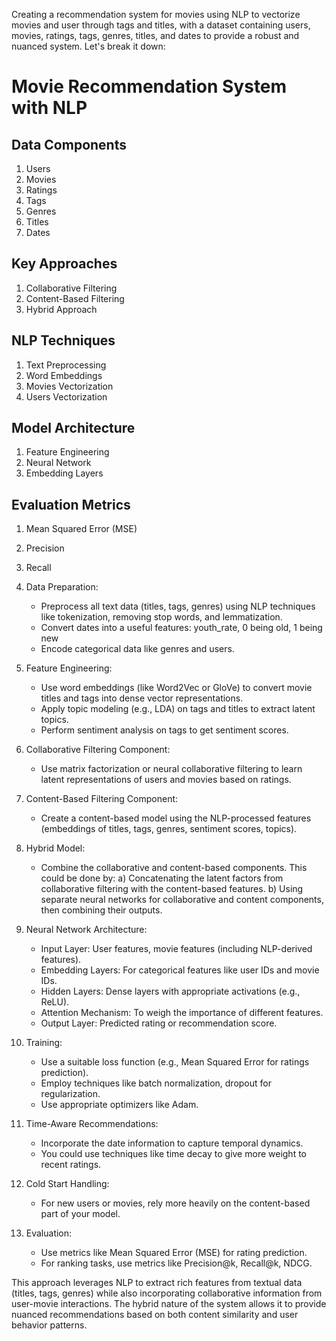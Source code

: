 Creating a recommendation system for movies using NLP to vectorize movies and user through tags and titles, with a dataset containing users, movies, ratings, tags, genres, titles, and dates to provide a robust and nuanced system. Let's break it down:

# Movie Recommendation System with NLP

## Data Components
1. Users
2. Movies
3. Ratings
4. Tags
5. Genres
6. Titles
7. Dates

## Key Approaches
1. Collaborative Filtering
2. Content-Based Filtering
3. Hybrid Approach

## NLP Techniques
1. Text Preprocessing
2. Word Embeddings
3. Movies Vectorization
4. Users Vectorization

## Model Architecture
1. Feature Engineering
2. Neural Network
3. Embedding Layers

## Evaluation Metrics
1. Mean Squared Error (MSE)
2. Precision
3. Recall


1. Data Preparation:
   - Preprocess all text data (titles, tags, genres) using NLP techniques like tokenization, removing stop words, and lemmatization.
   - Convert dates into a useful features: youth_rate, 0 being old, 1 being new
   - Encode categorical data like genres and users.

2. Feature Engineering:
   - Use word embeddings (like Word2Vec or GloVe) to convert movie titles and tags into dense vector representations.
   - Apply topic modeling (e.g., LDA) on tags and titles to extract latent topics.
   - Perform sentiment analysis on tags to get sentiment scores.

3. Collaborative Filtering Component:
   - Use matrix factorization or neural collaborative filtering to learn latent representations of users and movies based on ratings.

4. Content-Based Filtering Component:
   - Create a content-based model using the NLP-processed features (embeddings of titles, tags, genres, sentiment scores, topics).

5. Hybrid Model:
   - Combine the collaborative and content-based components. This could be done by:
     a) Concatenating the latent factors from collaborative filtering with the content-based features.
     b) Using separate neural networks for collaborative and content components, then combining their outputs.

6. Neural Network Architecture:
   - Input Layer: User features, movie features (including NLP-derived features).
   - Embedding Layers: For categorical features like user IDs and movie IDs.
   - Hidden Layers: Dense layers with appropriate activations (e.g., ReLU).
   - Attention Mechanism: To weigh the importance of different features.
   - Output Layer: Predicted rating or recommendation score.

7. Training:
   - Use a suitable loss function (e.g., Mean Squared Error for ratings prediction).
   - Employ techniques like batch normalization, dropout for regularization.
   - Use appropriate optimizers like Adam.

8. Time-Aware Recommendations:
   - Incorporate the date information to capture temporal dynamics.
   - You could use techniques like time decay to give more weight to recent ratings.

9. Cold Start Handling:
   - For new users or movies, rely more heavily on the content-based part of your model.

10. Evaluation:
    - Use metrics like Mean Squared Error (MSE) for rating prediction.
    - For ranking tasks, use metrics like Precision@k, Recall@k, NDCG.

This approach leverages NLP to extract rich features from textual data (titles, tags, genres) while also incorporating collaborative information from user-movie interactions. The hybrid nature of the system allows it to provide nuanced recommendations based on both content similarity and user behavior patterns.
